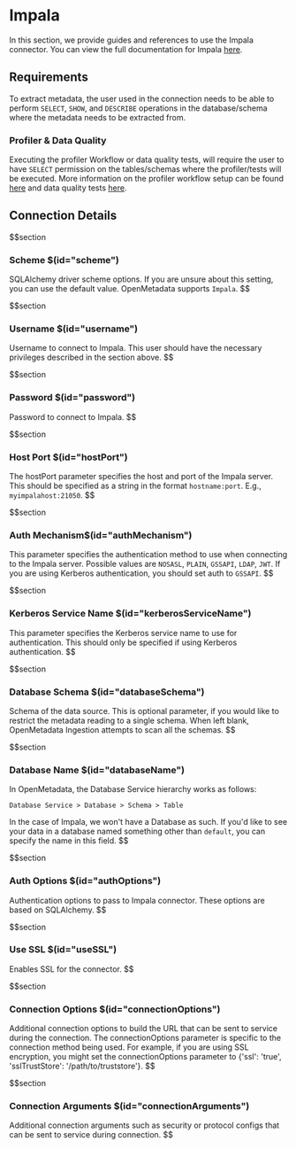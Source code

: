 # Impala
In this section, we provide guides and references to use the Impala connector. You can view the full documentation for Impala [here](https://docs.open-metadata.org/connectors/database/impala).

## Requirements
To extract metadata, the user used in the connection needs to be able to perform `SELECT`, `SHOW`, and `DESCRIBE` operations in the database/schema where the metadata needs to be extracted from.

### Profiler & Data Quality
Executing the profiler Workflow or data quality tests, will require the user to have `SELECT` permission on the tables/schemas where the profiler/tests will be executed. More information on the profiler workflow setup can be found [here](https://docs.open-metadata.org/connectors/ingestion/workflows/profiler) and data quality tests [here](https://docs.open-metadata.org/connectors/ingestion/workflows/data-quality).

## Connection Details

$$section
### Scheme $(id="scheme")
SQLAlchemy driver scheme options. If you are unsure about this setting, you can use the default value. OpenMetadata supports `Impala`.
$$

$$section
### Username $(id="username")
Username to connect to Impala. This user should have the necessary privileges described in the section above.
$$


$$section
### Password $(id="password")
Password to connect to Impala.
$$

$$section
### Host Port $(id="hostPort")
The hostPort parameter specifies the host and port of the Impala server. This should be specified as a string in the format `hostname:port`. E.g., `myimpalahost:21050`.
$$

$$section
### Auth Mechanism$(id="authMechanism")
This parameter specifies the authentication method to use when connecting to the Impala server. Possible values are `NOSASL`, `PLAIN`, `GSSAPI`, `LDAP`, `JWT`. If you are using Kerberos authentication, you should set auth to `GSSAPI`. 
$$

$$section
### Kerberos Service Name $(id="kerberosServiceName")
This parameter specifies the Kerberos service name to use for authentication. This should only be specified if using Kerberos authentication.
$$

$$section
### Database Schema $(id="databaseSchema")
Schema of the data source. This is optional parameter, if you would like to restrict the metadata reading to a single schema. When left blank, OpenMetadata Ingestion attempts to scan all the schemas.
$$

$$section
### Database Name $(id="databaseName")
In OpenMetadata, the Database Service hierarchy works as follows:
```
Database Service > Database > Schema > Table
```
In the case of Impala, we won't have a Database as such. If you'd like to see your data in a database named something other than `default`, you can specify the name in this field.
$$

$$section
### Auth Options $(id="authOptions")
Authentication options to pass to Impala connector. These options are based on SQLAlchemy.
$$

$$section
### Use SSL $(id="useSSL")
Enables SSL for the connector.
$$

$$section
### Connection Options $(id="connectionOptions")
Additional connection options to build the URL that can be sent to service during the connection. The connectionOptions parameter is specific to the connection method being used. For example, if you are using SSL encryption, you might set the connectionOptions parameter to {'ssl': 'true', 'sslTrustStore': '/path/to/truststore'}.
$$

$$section
### Connection Arguments $(id="connectionArguments")
Additional connection arguments such as security or protocol configs that can be sent to service during connection.
$$
